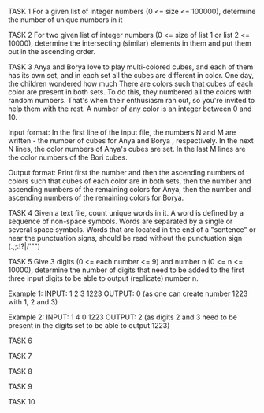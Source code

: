TASK 1
For a given list of integer numbers (0 <= size <= 100000), determine the number of unique numbers in it 

TASK 2
For two given list of integer numbers (0 <= size of list 1 or list 2 <= 10000), determine the intersecting (similar) elements in them and put them out in the ascending order.

TASK 3
Anya and Borya love to play multi-colored cubes, and each of them has its own set, and in
each set all the cubes are different in color. One day, the children wondered how much
There are colors such that cubes of each color are present in both sets. To do this,
they numbered all the colors with random numbers. That's when their enthusiasm ran out, so you're
invited to help them with the rest. A number of any color is an integer between 0 and 10.

Input format:
In the first line of the input file, the numbers N and M are written - the number of cubes for Anya and Borya
, respectively. In the next N lines, the color numbers of Anya's cubes are set. In the last M
lines are the color numbers of the Bori cubes.

Output format:
Print first the number and then the ascending numbers of colors such
that cubes of each color are in both sets, then the number and
ascending numbers of the remaining colors for Anya, then the number and
ascending numbers of the remaining colors for Borya.

TASK 4
Given a text file, count unique words in it. A word is defined by a sequence of non-space symbols.
Words are separated by a single or several space symbols. Words that are located in the end of a "sentence"
or near the punctuation signs, should be read without the punctuation sign (.,;:!?\|/'"")

TASK 5
Give 3 digits (0 <= each number <= 9) and number n (0 <= n <= 10000),
determine the number of digits that need to be added to the first three input digits
to be able to output (replicate) number n.

Example 1:
INPUT:
    1 2 3
    1223
OUTPUT:
    0 (as one can create number 1223 with 1, 2 and 3)


Example 2:
INPUT:
    1 4 0 
    1223
OUTPUT:
    2 (as digits 2 and 3 need to be present in the digits set to be able to output 1223)

TASK 6

TASK 7

TASK 8

TASK 9

TASK 10
